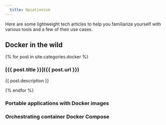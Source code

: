 ```yaml
---
  title: Opiationism
---
```


Here are some lightweight tech articles to help you familiarize yourself with various tools and a few of their use cases.

## Docker in the wild

{% for post in site.categories.docker %}

### [{{ post.title }}]({{ post.url }})
{{ post.description }}

{% endfor %}

### Portable applications with Docker images

### Orchestrating container Docker Compose
